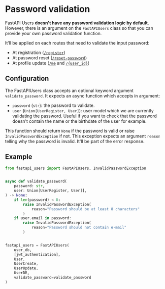 # Password validation

FastAPI Users **doesn't have any password validation logic by default**. However, there is an argument on the `FastAPIUsers` class so that you can provide your own password validation function.

It'll be applied on each routes that need to validate the input password:

* At registration ([`/register`](../usage/routes.md#post-register))
* At password reset ([`/reset-password`](../usage/routes.md#post-reset-password))
* At profile update ([`/me`](../usage/routes.md#patch-me) and [`/{user_id}`](../usage/routes.md#patch-user_id))

## Configuration

The FastAPIUsers class accepts an optional keyword argument `validate_password`. It expects an async function which accepts in argument:

* `password` (`str`): the password to validate.
* `user` (`Union[UserRegister, User]`): user model which we are currently validating the password. Useful if you want to check that the password doesn't contain the name or the birthdate of the user for example.

This function should return `None` if the password is valid or raise `InvalidPasswordException` if not. This exception expects an argument `reason` telling why the password is invalid. It'll be part of the error response.

## Example

```py
from fastapi_users import FastAPIUsers, InvalidPasswordException


async def validate_password(
    password: str,
    user: Union[UserRegister, User]],
) -> None:
    if len(password) < 8:
        raise InvalidPasswordException(
            reason="Password should be at least 8 characters"
        )
    if user.email in password:
        raise InvalidPasswordException(
            reason="Password should not contain e-mail"
        )


fastapi_users = FastAPIUsers(
    user_db,
    [jwt_authentication],
    User,
    UserCreate,
    UserUpdate,
    UserDB,
    validate_password=validate_password
)
```
